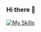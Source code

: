 ### Hi there 👋

[![My Skills](https://skillicons.dev/icons?i=js,html,css,wasm,react,figma,laravel,vue)](https://skillicons.dev)

